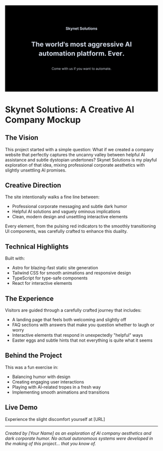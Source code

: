 ![banner](./public/og.jpg)

# Skynet Solutions: A Creative AI Company Mockup

## The Vision

This project started with a simple question: What if we created a company website that perfectly captures the uncanny valley between helpful AI assistance and subtle dystopian undertones? Skynet Solutions is my playful exploration of that idea, mixing professional corporate aesthetics with slightly unsettling AI promises.

## Creative Direction

The site intentionally walks a fine line between:

- Professional corporate messaging and subtle dark humor
- Helpful AI solutions and vaguely ominous implications
- Clean, modern design and unsettling interactive elements

Every element, from the pulsing red indicators to the smoothly transitioning UI components, was carefully crafted to enhance this duality.

## Technical Highlights

Built with:

- Astro for blazing-fast static site generation
- Tailwind CSS for smooth animations and responsive design
- TypeScript for type-safe components
- React for interactive elements

## The Experience

Visitors are guided through a carefully crafted journey that includes:

- A landing page that feels both welcoming and slightly off
- FAQ sections with answers that make you question whether to laugh or worry
- Interactive elements that respond in unexpectedly "helpful" ways
- Easter eggs and subtle hints that not everything is quite what it seems

## Behind the Project

This was a fun exercise in:

- Balancing humor with design
- Creating engaging user interactions
- Playing with AI-related tropes in a fresh way
- Implementing smooth animations and transitions

## Live Demo

Experience the slight discomfort yourself at [URL]

---

_Created by [Your Name] as an exploration of AI company aesthetics and dark corporate humor. No actual autonomous systems were developed in the making of this project... that you know of._

